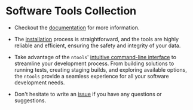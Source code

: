 # Software Tools Collection

- Checkout the [documentation](https://naz-hage.github.io/ntools/) for more information.

- The [installation](https://naz-hage.github.io/ntools/installation/) process is straightforward, and the tools are highly reliable and efficient, ensuring the safety and integrity of your data.

- Take advantage of the `ntools`' [intuitive command-line interface](https://naz-hage.github.io/ntools/usage/) to streamline your development process. From building solutions to running tests, creating staging builds, and exploring available options, the `ntools` provide a seamless experience for all your software development needs.

- Don't hesitate to write an [issue](https://github.com/naz-hage/NTools/issues) if you have any questions or suggestions.

